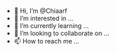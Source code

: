 - 👋 Hi, I’m @Chiaarf
- 👀 I’m interested in ...
- 🌱 I’m currently learning ...
- 💞️ I’m looking to collaborate on ...
- 📫 How to reach me ...

<!---
Chiaarf/Chiaarf is a ✨ special ✨ repository because its `README.md` (this file) appears on your GitHub profile.
You can click the Preview link to take a look at your changes.
--->

